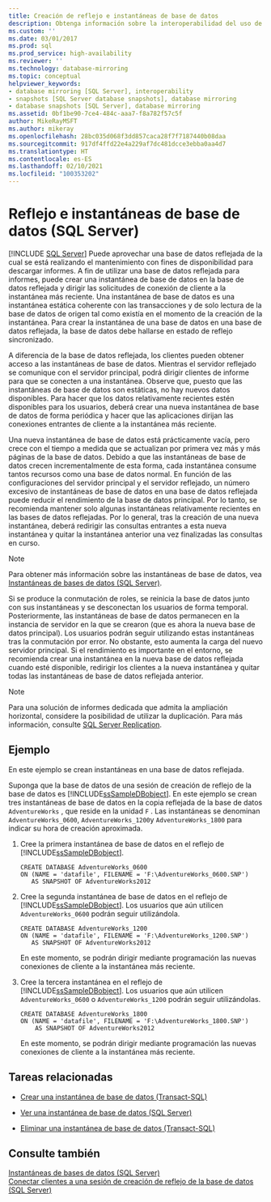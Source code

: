 ```yaml
---
title: Creación de reflejo e instantáneas de base de datos
description: Obtenga información sobre la interoperabilidad del uso de instantáneas de base de datos con la creación de reflejo de la base de datos para descargar informes en SQL Server.
ms.custom: ''
ms.date: 03/01/2017
ms.prod: sql
ms.prod_service: high-availability
ms.reviewer: ''
ms.technology: database-mirroring
ms.topic: conceptual
helpviewer_keywords:
- database mirroring [SQL Server], interoperability
- snapshots [SQL Server database snapshots], database mirroring
- database snapshots [SQL Server], database mirroring
ms.assetid: 0bf1be90-7ce4-484c-aaa7-f8a782f57c5f
author: MikeRayMSFT
ms.author: mikeray
ms.openlocfilehash: 28bc035d068f3dd857caca28f7f7187440b08daa
ms.sourcegitcommit: 917df4ffd22e4a229af7dc481dcce3ebba0aa4d7
ms.translationtype: HT
ms.contentlocale: es-ES
ms.lasthandoff: 02/10/2021
ms.locfileid: "100353202"
---
```

# <a name="database-mirroring-and-database-snapshots-sql-server"></a>Reflejo e instantáneas de base de datos (SQL Server)
 [!INCLUDE [SQL Server](../../includes/applies-to-version/sqlserver.md)]
  Puede aprovechar una base de datos reflejada de la cual se está realizando el mantenimiento con fines de disponibilidad para descargar informes. A fin de utilizar una base de datos reflejada para informes, puede crear una instantánea de base de datos en la base de datos reflejada y dirigir las solicitudes de conexión de cliente a la instantánea más reciente. Una instantánea de base de datos es una instantánea estática coherente con las transacciones y de solo lectura de la base de datos de origen tal como existía en el momento de la creación de la instantánea. Para crear la instantánea de una base de datos en una base de datos reflejada, la base de datos debe hallarse en estado de reflejo sincronizado.  
  
 A diferencia de la base de datos reflejada, los clientes pueden obtener acceso a las instantáneas de base de datos. Mientras el servidor reflejado se comunique con el servidor principal, podrá dirigir clientes de informe para que se conecten a una instantánea. Observe que, puesto que las instantáneas de base de datos son estáticas, no hay nuevos datos disponibles. Para hacer que los datos relativamente recientes estén disponibles para los usuarios, deberá crear una nueva instantánea de base de datos de forma periódica y hacer que las aplicaciones dirijan las conexiones entrantes de cliente a la instantánea más reciente.  
  
 Una nueva instantánea de base de datos está prácticamente vacía, pero crece con el tiempo a medida que se actualizan por primera vez más y más páginas de la base de datos. Debido a que las instantáneas de base de datos crecen incrementalmente de esta forma, cada instantánea consume tantos recursos como una base de datos normal. En función de las configuraciones del servidor principal y el servidor reflejado, un número excesivo de instantáneas de base de datos en una base de datos reflejada puede reducir el rendimiento de la base de datos principal. Por lo tanto, se recomienda mantener solo algunas instantáneas relativamente recientes en las bases de datos reflejadas. Por lo general, tras la creación de una nueva instantánea, deberá redirigir las consultas entrantes a esta nueva instantánea y quitar la instantánea anterior una vez finalizadas las consultas en curso.  
  
> [!NOTE]  
>  Para obtener más información sobre las instantáneas de base de datos, vea [Instantáneas de bases de datos &#40;SQL Server&#41;](../../relational-databases/databases/database-snapshots-sql-server.md).  
  
 Si se produce la conmutación de roles, se reinicia la base de datos junto con sus instantáneas y se desconectan los usuarios de forma temporal. Posteriormente, las instantáneas de base de datos permanecen en la instancia de servidor en la que se crearon (que es ahora la nueva base de datos principal). Los usuarios podrán seguir utilizando estas instantáneas tras la conmutación por error. No obstante, esto aumenta la carga del nuevo servidor principal. Si el rendimiento es importante en el entorno, se recomienda crear una instantánea en la nueva base de datos reflejada cuando esté disponible, redirigir los clientes a la nueva instantánea y quitar todas las instantáneas de base de datos reflejada anterior.  
  
> [!NOTE]  
>  Para una solución de informes dedicada que admita la ampliación horizontal, considere la posibilidad de utilizar la duplicación. Para más información, consulte [SQL Server Replication](../../relational-databases/replication/sql-server-replication.md).  
  
## <a name="example"></a>Ejemplo  
 En este ejemplo se crean instantáneas en una base de datos reflejada.  
  
 Suponga que la base de datos de una sesión de creación de reflejo de la base de datos es [!INCLUDE[ssSampleDBobject](../../includes/sssampledbobject-md.md)]. En este ejemplo se crean tres instantáneas de base de datos en la copia reflejada de la base de datos `AdventureWorks` , que reside en la unidad `F` . Las instantáneas se denominan `AdventureWorks_0600`, `AdventureWorks_1200`y `AdventureWorks_1800` para indicar su hora de creación aproximada.  
  
1.  Cree la primera instantánea de base de datos en el reflejo de [!INCLUDE[ssSampleDBobject](../../includes/sssampledbobject-md.md)].  
  
    ```  
    CREATE DATABASE AdventureWorks_0600  
    ON (NAME = 'datafile', FILENAME = 'F:\AdventureWorks_0600.SNP')  
       AS SNAPSHOT OF AdventureWorks2012  
    ```  
  
2.  Cree la segunda instantánea de base de datos en el reflejo de [!INCLUDE[ssSampleDBobject](../../includes/sssampledbobject-md.md)]. Los usuarios que aún utilicen `AdventureWorks_0600` podrán seguir utilizándola.  
  
    ```  
    CREATE DATABASE AdventureWorks_1200  
    ON (NAME = 'datafile', FILENAME = 'F:\AdventureWorks_1200.SNP')  
       AS SNAPSHOT OF AdventureWorks2012  
    ```  
  
     En este momento, se podrán dirigir mediante programación las nuevas conexiones de cliente a la instantánea más reciente.  
  
3.  Cree la tercera instantánea en el reflejo de [!INCLUDE[ssSampleDBobject](../../includes/sssampledbobject-md.md)]. Los usuarios que aún utilicen `AdventureWorks_0600` o `AdventureWorks_1200` podrán seguir utilizándolas.  
  
    ```  
    CREATE DATABASE AdventureWorks_1800  
    ON (NAME = 'datafile', FILENAME = 'F:\AdventureWorks_1800.SNP')  
        AS SNAPSHOT OF AdventureWorks2012  
    ```  
  
     En este momento, se podrán dirigir mediante programación las nuevas conexiones de cliente a la instantánea más reciente.  
  
##  <a name="related-tasks"></a><a name="RelatedTasks"></a> Tareas relacionadas  
  
-   [Crear una instantánea de base de datos &#40;Transact-SQL&#41;](../../relational-databases/databases/create-a-database-snapshot-transact-sql.md)  
  
-   [Ver una instantánea de base de datos &#40;SQL Server&#41;](../../relational-databases/databases/view-a-database-snapshot-sql-server.md)  
  
-   [Eliminar una instantánea de base de datos &#40;Transact-SQL&#41;](../../relational-databases/databases/drop-a-database-snapshot-transact-sql.md)  
  
  
## <a name="see-also"></a>Consulte también  
 [Instantáneas de bases de datos &#40;SQL Server&#41;](../../relational-databases/databases/database-snapshots-sql-server.md)   
 [Conectar clientes a una sesión de creación de reflejo de la base de datos &#40;SQL Server&#41;](../../database-engine/database-mirroring/connect-clients-to-a-database-mirroring-session-sql-server.md)  
  
  

